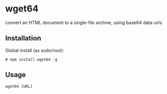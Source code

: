 wget64
======

convert an HTML document to a single-file archive, using base64 data-urls

Installation
------------

Global install (as sudo/root):
```
# npm install wget64 -g
```

Usage
-----

```
wget64 [URL]
```

